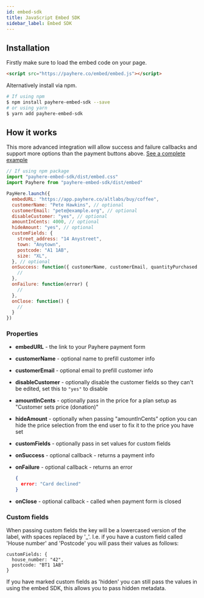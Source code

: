 ```yaml
---
id: embed-sdk
title: JavaScript Embed SDK
sidebar_label: Embed SDK
---
```


## Installation

Firstly make sure to load the embed code on your page.

```html
<script src="https://payhere.co/embed/embed.js"></script>
```

Alternatively install via npm.

```sh
# If using npm
$ npm install payhere-embed-sdk --save
# or using yarn
$ yarn add payhere-embed-sdk
```

## How it works

This more advanced integration will allow success and failure callbacks and support more options than the payment buttons above. [See a complete example](https://gist.github.com/phawk/1fcea088772c7249617654c0a226463c)

```js
// If using npm package
import "payhere-embed-sdk/dist/embed.css"
import Payhere from "payhere-embed-sdk/dist/embed"

PayHere.launch({
  embedURL: "https://app.payhere.co/altlabs/buy/coffee",
  customerName: "Pete Hawkins", // optional
  customerEmail: "pete@example.org", // optional
  disableCustomer: "yes", // optional
  amountInCents: 4000, // optional
  hideAmount: "yes", // optional
  customFields: {
    street_address: "14 Anystreet",
    town: "Anytown",
    postcode: "A1 1AB",
    size: "XL",
  }, // optional
  onSuccess: function({ customerName, customerEmail, quantityPurchased, requiresFurtherAuthentication, plan: { id, name }, paymentAmount }) {
    //
  },
  onFailure: function(error) {
    //
  },
  onClose: function() {
    //
  }
})
```

### Properties

- **embedURL** - the link to your Payhere payment form
- **customerName** - optional name to prefill customer info
- **customerEmail** - optional email to prefill customer info
- **disableCustomer** - optionally disable the customer fields so they can't be edited, set this to `"yes"` to disable
- **amountInCents** - optionally pass in the price for a plan setup as "Customer sets price (donation)"
- **hideAmount** - optionally when passing "amountInCents" option you can hide the price selection from the end user to fix it to the price you have set
- **customFields** - optionally pass in set values for custom fields
- **onSuccess** - optional callback - returns a payment info
- **onFailure** - optional callback - returns an error

    ```json
    {
      error: "Card declined"
    }
    ```
- **onClose** - optional callback - called when payment form is closed

### Custom fields

When passing custom fields the key will be a lowercased version of the label, with spaces replaced by '_'. I.e. if you have a custom field called 'House number' and 'Postcode' you will pass their values as follows:

```
customFields: {
  house_number: "42",
  postcode: "BT1 1AB"
}
```

If you have marked custom fields as 'hidden' you can still pass the values in using the embed SDK, this allows you to pass hidden metadata.
